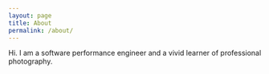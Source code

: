 ```yaml
---
layout: page
title: About
permalink: /about/
---
```


Hi.
I am a software performance engineer and a vivid learner of professional photography.
